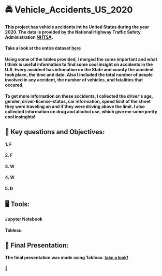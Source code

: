 # :oncoming_police_car: Vehicle_Accidents_US_2020 

#### This project has vehicle accidents int he United States during the year 2020. The data is provided by the National Highway Traffic Safety Administration [NHTSA](www.nhtsa.gov). 
#### Take a look at the entire dataset [here](https://www.nhtsa.gov/file-downloads?p=nhtsa/downloads/FARS/2020/National/)
#### Using some of the tables provided, I merged the some important and what I think is useful information to find some cool insight on accidents in the U.S. Every accident has infomation on the State and county the accident took place, the time and date. Also I included the total number of people involved in any accident, the number of vehicles, and fatalities that occured. 
#### To get more information on these accidents, I collected the driver's age, gender, driver-license-status, car information, speed limit of the street they were traveling on and if they were driving above the limit. I also collected information on drug and alcohol use, which give me some pretty cool insinghts! 
## :construction: Key questions and Objectives:
#### 1. F
#### 2. F
#### 3. W
#### 4. W
#### 5. D
## :desktop_computer: Tools:
#### Jupyter Notebook
#### Tableau
## :rotating_light: Final Presentation:
#### The final presentation was made using Tableau. [take a look!](link)

:stop_sign:
